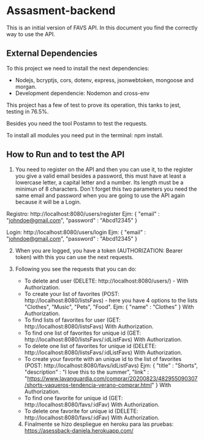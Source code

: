 # Assasment-backend

This is an initial version of FAVS API.
In this document you find the correctly way to use the API.

## External Dependencies

To this project we need to install the next dependencies:

- Nodejs, bcryptjs, cors, dotenv, express, jsonwebtoken, mongoose and morgan.
- Development dependencie: Nodemon and cross-env

This project has a few of test to prove its operation, this tanks to jest, testing in 76.5%.

Besides you need the tool Postamn to test the requests.

To install all modules you need put in the terminal: npm install.

## How to Run and to test the API

1. You need to register on the API and then you can use it, to the register you give a valid email besides a
   password, this must have at least a lowercase letter, a capital letter and a number. Its length must be a minimun of
   8 characters. Don´t forget this two parameters you need the same email and password when you are going to use the
   API again because it will be a Login.

Registro: http://localhost:8080/users/register
Ejm: {
"email" : "johndoe@gmail.com",
"password" : "Abcd12345"
}

Login: http://localhost:8080/users/login
Ejm: {
"email" : "johndoe@gmail.com",
"password" : "Abcd12345"
}

2. When you are logged, you have a token (AUTHORIZATION: Bearer token) with this you can use the next requests.

3. Following you see the requests that you can do:

   - To delete and user (DELETE: http://localhost:8080/users/) - With Authorization.
   - To create your list of favorites (POST: http://localhost:8080/listsFavs) - here you have 4 options to the lists "Clothes", "Music", "Pets", "Food".
     Ejm: {
     "name" : "Clothes"
     } With Authorization.
   - To find lists of favorites for user (GET: http://localhost:8080/listsFavs) With Authorization.
   - To find one list of favorites for unique id (GET: http://localhost:8080/listsFavs/:idListFavs) With Authorization.
   - To delete one list of favorites for unique id (DELETE: http://localhost:8080/listsFavs/:idListFavs) With Authorization.
   - To create your favorite with an unique id to the list of favorites (POST: http://localhost:8080/favs/idListFavs)
     Ejm: {
     "title" : "Shorts",
     "description" : "I love this to the summer",
     "link" : "https://www.lavanguardia.com/comprar/20200823/482955090307/shorts-vaqueros-tendencia-verano-comprar.html"
     } With Authorization.
   - To find one favorite for unique id (GET: http://localhost:8080/favs/:idFav) With Authorization.
   - To delete one favorite for unique id (DELETE: http://localhost:8080/favs/:idFav) With Authorization.

   4. Finalmente se hizo despliegue en heroku para las pruebas: https://asessback-daniela.herokuapp.com/
